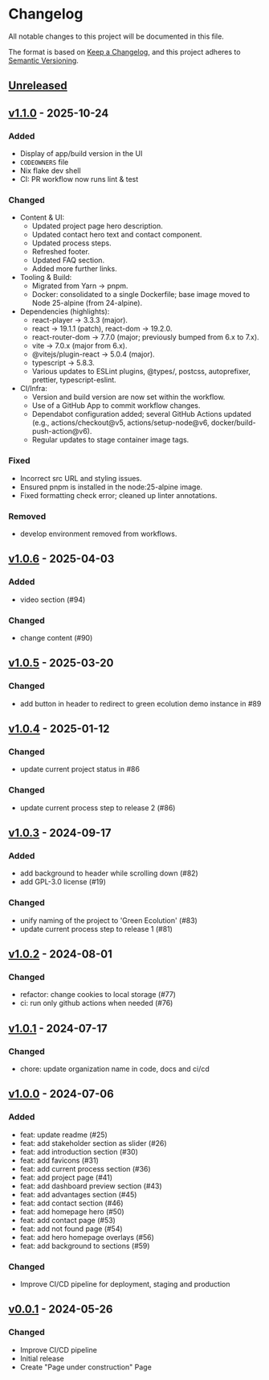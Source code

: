 # Changelog

All notable changes to this project will be documented in this file.

The format is based on [Keep a Changelog](https://keepachangelog.com/en/1.1.0/),
and this project adheres to [Semantic Versioning](https://semver.org/spec/v2.0.0.html).

## [Unreleased]

## [v1.1.0] - 2025-10-24

### Added

- Display of app/build version in the UI
- `CODEOWNERS` file
- Nix flake dev shell
- CI: PR workflow now runs lint & test

### Changed

- Content & UI:
  - Updated project page hero description.
  - Updated contact hero text and contact component.
  - Updated process steps.
  - Refreshed footer.
  - Updated FAQ section.
  - Added more further links.
- Tooling & Build:
  - Migrated from Yarn → pnpm.
  - Docker: consolidated to a single Dockerfile; base image moved to Node 25-alpine (from 24-alpine).
- Dependencies (highlights):
  - react-player → 3.3.3 (major).
  - react → 19.1.1 (patch), react-dom → 19.2.0.
  - react-router-dom → 7.7.0 (major; previously bumped from 6.x to 7.x).
  - vite → 7.0.x (major from 6.x).
  - @vitejs/plugin-react → 5.0.4 (major).
  - typescript → 5.8.3.
  - Various updates to ESLint plugins, @types/, postcss, autoprefixer, prettier, typescript-eslint.
- CI/Infra:
  - Version and build version are now set within the workflow.
  - Use of a GitHub App to commit workflow changes.
  - Dependabot configuration added; several GitHub Actions updated (e.g., actions/checkout@v5, actions/setup-node@v6, docker/build-push-action@v6).
  - Regular updates to stage container image tags.

### Fixed

- Incorrect src URL and styling issues.
- Ensured pnpm is installed in the node:25-alpine image.
- Fixed formatting check error; cleaned up linter annotations.

### Removed

- develop environment removed from workflows.

## [v1.0.6] - 2025-04-03

### Added

- video section (#94)

### Changed

- change content (#90)

## [v1.0.5] - 2025-03-20

### Changed

- add button in header to redirect to green ecolution demo instance in #89

## [v1.0.4] - 2025-01-12

### Changed

- update current project status in #86

### Changed

- update current process step to release 2 (#86)

## [v1.0.3] - 2024-09-17

### Added

- add background to header while scrolling down (#82)
- add GPL-3.0 license (#19)

### Changed

- unify naming of the project to 'Green Ecolution' (#83)
- update current process step to release 1 (#81)

## [v1.0.2] - 2024-08-01

### Changed

- refactor: change cookies to local storage (#77)
- ci: run only github actions when needed (#76)

## [v1.0.1] - 2024-07-17

### Changed

- chore: update organization name in code, docs and ci/cd

## [v1.0.0] - 2024-07-06

### Added

- feat: update readme (#25)
- feat: add stakeholder section as slider (#26)
- feat: add introduction section (#30)
- feat: add favicons (#31)
- feat: add current process section (#36)
- feat: add project page (#41)
- feat: add dashboard preview section (#43)
- feat: add advantages section (#45)
- feat: add contact section (#46)
- feat: add homepage hero (#50)
- feat: add contact page (#53)
- feat: add not found page (#54)
- feat: add hero homepage overlays (#56)
- feat: add background to sections (#59)

### Changed

- Improve CI/CD pipeline for deployment, staging and production

## [v0.0.1] - 2024-05-26

### Changed

- Improve CI/CD pipeline
- Initial release
- Create "Page under construction" Page

[Unreleased]: https://github.com/green-ecolution/project-website/compare/v1.1.0...HEAD
[v1.1.0]: https://github.com/green-ecolution/project-website/compare/v1.0.6...v1.1.0
[v1.0.6]: https://github.com/green-ecolution/project-website/compare/v1.0.5...v1.0.6
[v1.0.5]: https://github.com/green-ecolution/project-website/compare/v1.0.4...v1.0.5
[v1.0.4]: https://github.com/green-ecolution/project-website/compare/v1.0.3...v1.0.4
[v1.0.3]: https://github.com/green-ecolution/project-website/compare/v1.0.2...v1.0.3
[v1.0.2]: https://github.com/green-ecolution/project-website/compare/v1.0.1...v1.0.2
[v1.0.1]: https://github.com/green-ecolution/project-website/compare/v1.0.0...v1.0.1
[v1.0.0]: https://github.com/green-ecolution/project-website/compare/v0.0.1...v1.0.0
[v0.0.1]: https://github.com/green-ecolution/project-website/releases/tag/v0.0.1
